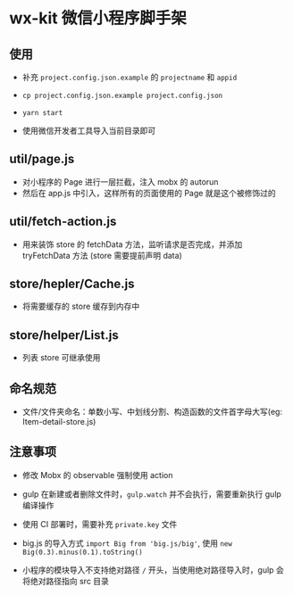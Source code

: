 # wx-kit 微信小程序脚手架

## 使用

- 补充 `project.config.json.example` 的 `projectname` 和 `appid`

- `cp project.config.json.example project.config.json`

- `yarn start`

- 使用微信开发者工具导入当前目录即可

## util/page.js

- 对小程序的 Page 进行一层拦截，注入 mobx 的 autorun
- 然后在 app.js 中引入，这样所有的页面使用的 Page 就是这个被修饰过的

## util/fetch-action.js

- 用来装饰 store 的 fetchData 方法，监听请求是否完成，并添加 tryFetchData 方法 (store 需要提前声明 data)

## store/hepler/Cache.js

- 将需要缓存的 store 缓存到内存中

## store/helper/List.js

- 列表 store 可继承使用

## 命名规范

- 文件/文件夹命名：单数小写、中划线分割、构造函数的文件首字母大写(eg: Item-detail-store.js)

## 注意事项

- 修改 Mobx 的 observable 强制使用 action

- gulp 在新建或者删除文件时，`gulp.watch` 并不会执行，需要重新执行 gulp 编译操作

- 使用 CI 部署时，需要补充 `private.key` 文件

- big.js 的导入方式 `import Big from 'big.js/big'`, 使用 `new Big(0.3).minus(0.1).toString()`

- 小程序的模块导入不支持绝对路径 `/` 开头，当使用绝对路径导入时，gulp 会将绝对路径指向 src 目录
